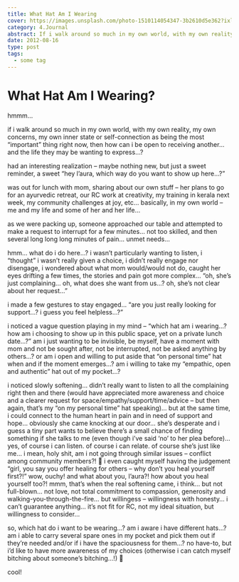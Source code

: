 ```yaml
---
title: What Hat Am I Wearing
cover: https://images.unsplash.com/photo-1510114054347-3b2610d5e362?ixlib=rb-0.3.5&s=633da955647a39fcc59cfbfb565e9f3f&auto=format&fit=crop&w=1440&h=900
category: 4.Journal
abstract: If i walk around so much in my own world, with my own reality, my own concerns, my own inner state or self-connection as being the most “important” thing right now, then how can i be open to receiving another… and the life they may be wanting to express…?
date: 2012-08-16
type: post
tags:
  - some tag
---
```


# What Hat Am I Wearing?

hmmm…

if i walk around so much in my own world, with my own reality, my own concerns, my own inner state or self-connection as being the most “important” thing right now, then how can i be open to receiving another… and the life they may be wanting to express…?

had an interesting realization – maybe nothing new, but just a sweet reminder, a sweet “hey l’aura, which way do you want to show up here…?”

was out for lunch with mom, sharing about our own stuff – her plans to go for an ayurvedic retreat, our RC work at creativity, my training in kerala next week, my community challenges at joy, etc… basically, in my own world – me and my life and some of her and her life…

as we were packing up, someone approached our table and attempted to make a request to interrupt for a few minutes… not too skilled, and then several long long long minutes of pain… unmet needs…

hmm… what do i do here…? i wasn’t particularly wanting to listen, i “thought” i wasn’t really given a choice, i didn’t really engage nor disengage, i wondered about what mom would/would not do, caught her eyes drifting a few times, the stories and pain got more complex… “oh, she’s just complaining… oh, what does she want from us…? oh, she’s not clear about her request…”

i made a few gestures to stay engaged… “are you just really looking for support…? i guess you feel helpless…?”

i noticed a vague question playing in my mind – “which hat am i wearing…? how am i choosing to show up in this public space, yet on a private lunch date…?” am i just wanting to be invisible, be myself, have a moment with mom and not be sought after, not be interrupted, not be asked anything by others…? or am i open and willing to put aside that “on personal time” hat when and if the moment emerges…? am i willing to take my “empathic, open and authentic” hat out of my pocket…?

i noticed slowly softening… didn’t really want to listen to all the complaining right then and there (would have appreciated more awareness and choice and a clearer request for space/empathy/support/time/advice – but then again, that’s my “on my personal time” hat speaking)… but at the same time, i could connect to the human heart in pain and in need of support and hope… obviously she came knocking at our door… she’s desperate and i guess a tiny part wants to believe there’s a small chance of finding something if she talks to me (even though i’ve said ‘no’ to her plea before)… yes, of course i can listen. of course i can relate. of course she’s just like me… i mean, holy shit, am i not going through similar issues – conflict among community members?! 🙂 i even caught myself having the judgement “girl, you say you offer healing for others – why don’t you heal yourself first?!” wow, ouchy! and what about you, l’aura?! how about you heal yourself too?! mmm, that’s when the real softening came, i think… but not full-blown… not love, not total commitment to compassion, generosity and walking-you-through-the-fire… but willingess – willingness with honesty… i can’t guarantee anything… it’s not fit for RC, not my ideal situation, but willingness to consider…

so, which hat do i want to be wearing…? am i aware i have different hats…? am i able to carry several spare ones in my pocket and pick them out if they’re needed and/or if i have the spaciousness for them…? no have-to, but i’d like to have more awareness of my choices (otherwise i can catch myself bitching about someone’s bitching…!) 🙂

cool!
